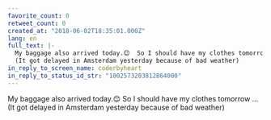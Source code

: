 ```yaml
---
favorite_count: 0
retweet_count: 0
created_at: "2018-06-02T18:35:01.000Z"
lang: en
full_text: |-
  My baggage also arrived today.😌  So I should have my clothes tomorrow ...
  (It got delayed in Amsterdam yesterday because of bad weather)
in_reply_to_screen_name: coderbyheart
in_reply_to_status_id_str: "1002573203812864000"
---
```


My baggage also arrived today.😌 So I should have my clothes tomorrow ... (It
got delayed in Amsterdam yesterday because of bad weather)

